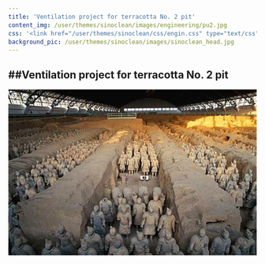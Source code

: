 ```yaml
---
title: 'Ventilation project for terracotta No. 2 pit'
content_img: /user/themes/sinoclean/images/engineering/pu2.jpg
css: '<link href="/user/themes/sinoclean/css/engin.css" type="text/css" rel="stylesheet" />'
background_pic: /user/themes/sinoclean/images/sinoclean_head.jpg
---
```


##Ventilation project for terracotta No. 2 pit
---

![Pic1](/user/themes/sinoclean/images/engineering/pu2.jpg)
